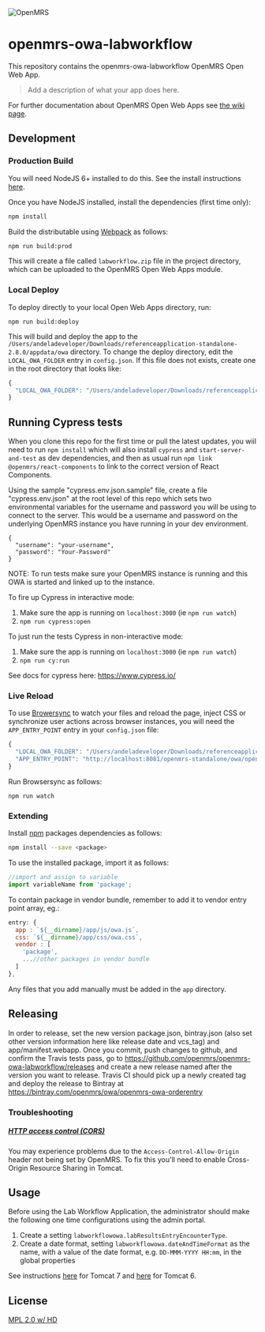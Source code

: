 <img src="https://cloud.githubusercontent.com/assets/668093/12567089/0ac42774-c372-11e5-97eb-00baf0fccc37.jpg" alt="OpenMRS"/>

# openmrs-owa-labworkflow

This repository contains the openmrs-owa-labworkflow OpenMRS Open Web App.

> Add a description of what your app does here.

For further documentation about OpenMRS Open Web Apps see
[the wiki page](https://wiki.openmrs.org/display/docs/Open+Web+Apps+Module).

## Development

### Production Build

You will need NodeJS 6+ installed to do this. See the install instructions [here](https://nodejs.org/en/download/package-manager/).

Once you have NodeJS installed, install the dependencies (first time only):

```sh
npm install
```

Build the distributable using [Webpack](https://webpack.github.io/) as follows:

````sh
npm run build:prod
````

This will create a file called `labworkflow.zip` file in the project directory,
which can be uploaded to the OpenMRS Open Web Apps module.

### Local Deploy

To deploy directly to your local Open Web Apps directory, run:

````
npm run build:deploy
````

This will build and deploy the app to the `/Users/andeladeveloper/Downloads/referenceapplication-standalone-2.8.0/appdata/owa`
directory. To change the deploy directory, edit the `LOCAL_OWA_FOLDER` entry in
`config.json`. If this file does not exists, create one in the root directory
that looks like:

```js
{
  "LOCAL_OWA_FOLDER": "/Users/andeladeveloper/Downloads/referenceapplication-standalone-2.8.0/appdata/owa"
}
```

## Running Cypress tests

When you clone this repo for the first time or pull the latest updates, you wiil need to run `npm install` which will also install `cypress` and `start-server-and-test` as dev dependencies, and then as usual run `npm link @openmrs/react-components` to link to the correct
version of React Components.

Using the sample "cypress.env.json.sample" file, create a file "cypress.env.json" at the root level of this repo which sets two environmental variables for the username and password you will be using to 
connect to the server.  This would be a username and password on the underlying OpenMRS instance you have running in your dev environment.

```
{
  "username": "your-username",
  "password": "Your-Password"
}
```

NOTE: To run tests make sure your OpenMRS instance is running and this OWA is started and linked up to the instance.

To fire up Cypress in interactive mode:

1) Make sure the app is running on `localhost:3000`  (ie `npm run watch`)
2) `npm run cypress:open`

To just run the tests Cypress in non-interactive mode:
  
1) Make sure the app is running on `localhost:3000`   (ie `npm run watch`)
2) `npm run cy:run`

See docs for cypress here: https://www.cypress.io/

### Live Reload

To use [Browersync](https://www.browsersync.io/) to watch your files and reload
the page, inject CSS or synchronize user actions across browser instances, you
will need the `APP_ENTRY_POINT` entry in your `config.json` file:

```js
{
  "LOCAL_OWA_FOLDER": "/Users/andeladeveloper/Downloads/referenceapplication-standalone-2.8.0/appdata\\owa",
  "APP_ENTRY_POINT": "http://localhost:8081/openmrs-standalone/owa/openmrs-owa-labworkflow/index.html"
}
```
Run Browsersync as follows:

```
npm run watch
```

### Extending

Install [npm](http://npmjs.com/) packages dependencies as follows:

````sh
npm install --save <package>
````

To use the installed package, import it as follows:

````js
//import and assign to variable
import variableName from 'package';
````

To contain package in vendor bundle, remember to add it to vendor entry point array, eg.:

````js
entry: {
  app : `${__dirname}/app/js/owa.js`,
  css: `${__dirname}/app/css/owa.css`,
  vendor : [
    'package',
    ...//other packages in vendor bundle
  ]
},
````

Any files that you add manually must be added in the `app` directory.

## Releasing

In order to release, set the new version package.json, bintray.json (also set other version information here like release date and vcs_tag) and app/manifest.webapp. Once you commit, push changes to github, and confirm the Travis tests pass, go to https://github.com/openmrs/openmrs-owa-labworkflow/releases and create a new release named after the version you want to release. Travis CI should pick up a newly created tag and deploy the release to Bintray at https://bintray.com/openmrs/owa/openmrs-owa-orderentry


### Troubleshooting

##### [HTTP access control (CORS)](https://developer.mozilla.org/en-US/docs/Web/HTTP/Access_control_CORS)

You may experience problems due to the `Access-Control-Allow-Origin` header not
being set by OpenMRS. To fix this you'll need to enable Cross-Origin Resource
Sharing in Tomcat.

## Usage
Before using the Lab Workflow Application, the administrator should make the following one time configurations using the admin portal.

1. Create a setting `labworkflowowa.labResultsEntryEncounterType`.
2. Create a date format, setting `labworkflowowa.dateAndTimeFormat` as the name, with a value of the date format, e.g. `DD-MMM-YYYY HH:mm`, in the global properties

See instructions [here](http://enable-cors.org/server_tomcat.html) for Tomcat 7 and [here](https://www.dforge.net/2013/09/16/enabling-cors-on-apache-tomcat-6/) for Tomcat 6.

## License

[MPL 2.0 w/ HD](http://openmrs.org/license/)
